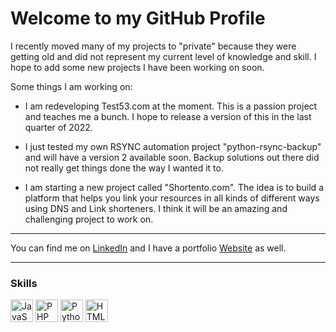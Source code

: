 # Welcome to my GitHub Profile

I recently moved many of my projects to "private" because they were getting old and did not represent my current level of knowledge and skill. I hope to add some new projects I have been working on soon.

Some things I am working on:

- I am redeveloping Test53.com at the moment. This is a passion project and teaches me a bunch. I hope to release a version of this in the last quarter of 2022.

- I just tested my own RSYNC automation project "python-rsync-backup" and will have a version 2 available soon. Backup solutions out there did not really get things done the way I wanted it to.

- I am starting a new project called "Shortento.com". The idea is to build a platform that helps you link your resources in all kinds of different ways using DNS and Link shorteners. I think it will be an amazing and challenging project to work on.

___

You can find me on [LinkedIn](https://linkedin.mortolio.com) and I have a portfolio [Website](https://gideon.dev) as well.

___

### Skills

<p align="left">
<a href="https://developer.mozilla.org/en-US/docs/Web/JavaScript" target="_blank" rel="noreferrer"><img src="https://raw.githubusercontent.com/danielcranney/readme-generator/main/public/icons/skills/javascript-colored.svg" width="36" height="36" alt="JavaScript" /></a>
<a href="https://www.php.net/" target="_blank" rel="noreferrer"><img src="https://raw.githubusercontent.com/danielcranney/readme-generator/main/public/icons/skills/php-colored.svg" width="36" height="36" alt="PHP" /></a>
<a href="https://www.python.org/" target="_blank" rel="noreferrer"><img src="https://raw.githubusercontent.com/danielcranney/readme-generator/main/public/icons/skills/python-colored.svg" width="36" height="36" alt="Python" /></a>
<a href="https://developer.mozilla.org/en-US/docs/Glossary/HTML5" target="_blank" rel="noreferrer"><img src="https://raw.githubusercontent.com/danielcranney/readme-generator/main/public/icons/skills/html5-colored.svg" width="36" height="36" alt="HTML5" /></a>
</p>
